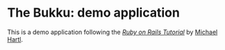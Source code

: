 # The Bukku: demo application

This is a demo application following the
[*Ruby on Rails Tutorial*](http://railstutorial.org/)
by [Michael Hartl](http://michaelhartl.com/).